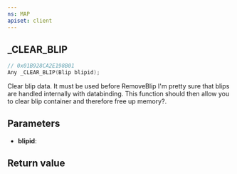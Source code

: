 ```yaml
---
ns: MAP
apiset: client
---
```

## _CLEAR_BLIP

```c
// 0x01B928CA2E198B01
Any _CLEAR_BLIP(Blip blipid);
```

Clear blip data. It must be used before RemoveBlip I'm pretty sure that blips are handled internally with databinding. This function should then allow you to clear blip container and therefore free up memory?.

## Parameters
* **blipid**:

## Return value
